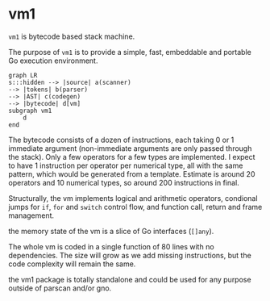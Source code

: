 # vm1

`vm1` is bytecode based stack machine.

The purpose of `vm1` is to provide a simple, fast, embeddable and
portable Go execution environment.

```mermaid
graph LR
s:::hidden --> |source| a(scanner)
--> |tokens| b(parser)
--> |AST| c(codegen)
--> |bytecode| d[vm]
subgraph vm1
    d
end
```

The bytecode consists of a dozen of instructions, each taking 0 or 1
immediate argument (non-immediate arguments are only passed through the
stack). Only a few operators for a few types are implemented. I expect
to have 1 instruction per operator per numerical type, all with the same
pattern, which would be generated from a template. Estimate is around 20
operators and 10 numerical types, so around 200 instructions in final.

Structurally, the vm implements logical and arithmetic operators,
condional jumps for `if`, `for` and `switch` control flow, and function
call, return and frame management.

the memory state of the vm is a slice of Go interfaces (`[]any`).

The whole vm is coded in a single function of 80 lines with no
dependencies. The size will grow as we add missing instructions, but the
code complexity will remain the same.

the vm1 package is totally standalone and could be used for any purpose
outside of parscan and/or gno.
